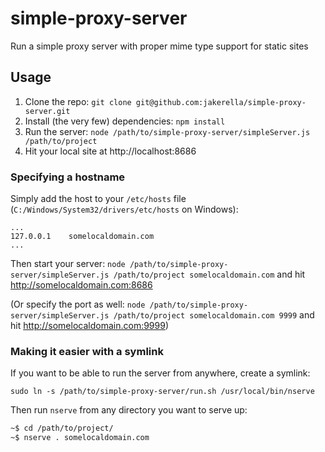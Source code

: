 simple-proxy-server
===================

Run a simple proxy server with proper mime type support for static sites

## Usage

1. Clone the repo: `git clone git@github.com:jakerella/simple-proxy-server.git`
2. Install (the very few) dependencies: `npm install`
3. Run the server: `node /path/to/simple-proxy-server/simpleServer.js /path/to/project`
4. Hit your local site at http://localhost:8686

### Specifying a hostname

Simply add the host to your `/etc/hosts` file (`C:/Windows/System32/drivers/etc/hosts` on Windows):

```
...
127.0.0.1    somelocaldomain.com
...
```

Then start your server: `node /path/to/simple-proxy-server/simpleServer.js /path/to/project somelocaldomain.com` and hit http://somelocaldomain.com:8686

(Or specify the port as well: `node /path/to/simple-proxy-server/simpleServer.js /path/to/project somelocaldomain.com 9999` and hit http://somelocaldomain.com:9999)


### Making it easier with a symlink

If you want to be able to run the server from anywhere, create a symlink:

`sudo ln -s /path/to/simple-proxy-server/run.sh /usr/local/bin/nserve`

Then run `nserve` from any directory you want to serve up:

```bash
~$ cd /path/to/project/
~$ nserve . somelocaldomain.com
```
